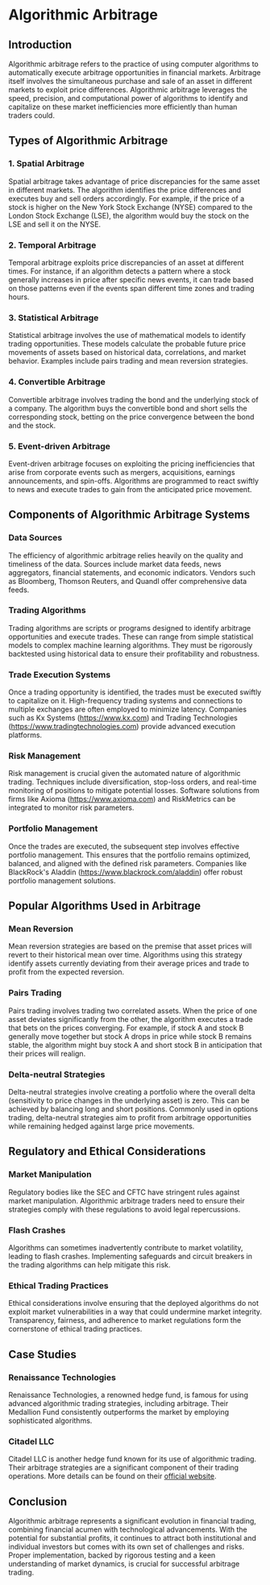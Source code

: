 # Algorithmic Arbitrage

## Introduction

Algorithmic arbitrage refers to the practice of using computer algorithms to automatically execute arbitrage opportunities in financial markets. Arbitrage itself involves the simultaneous purchase and sale of an asset in different markets to exploit price differences. Algorithmic arbitrage leverages the speed, precision, and computational power of algorithms to identify and capitalize on these market inefficiencies more efficiently than human traders could.

## Types of Algorithmic Arbitrage

### 1. Spatial Arbitrage
Spatial arbitrage takes advantage of price discrepancies for the same asset in different markets. The algorithm identifies the price differences and executes buy and sell orders accordingly. For example, if the price of a stock is higher on the New York Stock Exchange (NYSE) compared to the London Stock Exchange (LSE), the algorithm would buy the stock on the LSE and sell it on the NYSE.

### 2. Temporal Arbitrage
Temporal arbitrage exploits price discrepancies of an asset at different times. For instance, if an algorithm detects a pattern where a stock generally increases in price after specific news events, it can trade based on those patterns even if the events span different time zones and trading hours.

### 3. Statistical Arbitrage
Statistical arbitrage involves the use of mathematical models to identify trading opportunities. These models calculate the probable future price movements of assets based on historical data, correlations, and market behavior. Examples include pairs trading and mean reversion strategies.

### 4. Convertible Arbitrage
Convertible arbitrage involves trading the bond and the underlying stock of a company. The algorithm buys the convertible bond and short sells the corresponding stock, betting on the price convergence between the bond and the stock.

### 5. Event-driven Arbitrage
Event-driven arbitrage focuses on exploiting the pricing inefficiencies that arise from corporate events such as mergers, acquisitions, earnings announcements, and spin-offs. Algorithms are programmed to react swiftly to news and execute trades to gain from the anticipated price movement.

## Components of Algorithmic Arbitrage Systems

### Data Sources
The efficiency of algorithmic arbitrage relies heavily on the quality and timeliness of the data. Sources include market data feeds, news aggregators, financial statements, and economic indicators. Vendors such as Bloomberg, Thomson Reuters, and Quandl offer comprehensive data feeds.

### Trading Algorithms
Trading algorithms are scripts or programs designed to identify arbitrage opportunities and execute trades. These can range from simple statistical models to complex machine learning algorithms. They must be rigorously backtested using historical data to ensure their profitability and robustness.

### Trade Execution Systems
Once a trading opportunity is identified, the trades must be executed swiftly to capitalize on it. High-frequency trading systems and connections to multiple exchanges are often employed to minimize latency. Companies such as Kx Systems (https://www.kx.com) and Trading Technologies (https://www.tradingtechnologies.com) provide advanced execution platforms.

### Risk Management
Risk management is crucial given the automated nature of algorithmic trading. Techniques include diversification, stop-loss orders, and real-time monitoring of positions to mitigate potential losses. Software solutions from firms like Axioma (https://www.axioma.com) and RiskMetrics can be integrated to monitor risk parameters.

### Portfolio Management
Once the trades are executed, the subsequent step involves effective portfolio management. This ensures that the portfolio remains optimized, balanced, and aligned with the defined risk parameters. Companies like BlackRock's Aladdin (https://www.blackrock.com/aladdin) offer robust portfolio management solutions.

## Popular Algorithms Used in Arbitrage

### Mean Reversion
Mean reversion strategies are based on the premise that asset prices will revert to their historical mean over time. Algorithms using this strategy identify assets currently deviating from their average prices and trade to profit from the expected reversion.

### Pairs Trading
Pairs trading involves trading two correlated assets. When the price of one asset deviates significantly from the other, the algorithm executes a trade that bets on the prices converging. For example, if stock A and stock B generally move together but stock A drops in price while stock B remains stable, the algorithm might buy stock A and short stock B in anticipation that their prices will realign.

### Delta-neutral Strategies
Delta-neutral strategies involve creating a portfolio where the overall delta (sensitivity to price changes in the underlying asset) is zero. This can be achieved by balancing long and short positions. Commonly used in options trading, delta-neutral strategies aim to profit from arbitrage opportunities while remaining hedged against large price movements.

## Regulatory and Ethical Considerations

### Market Manipulation
Regulatory bodies like the SEC and CFTC have stringent rules against market manipulation. Algorithmic arbitrage traders need to ensure their strategies comply with these regulations to avoid legal repercussions.

### Flash Crashes
Algorithms can sometimes inadvertently contribute to market volatility, leading to flash crashes. Implementing safeguards and circuit breakers in the trading algorithms can help mitigate this risk.

### Ethical Trading Practices
Ethical considerations involve ensuring that the deployed algorithms do not exploit market vulnerabilities in a way that could undermine market integrity. Transparency, fairness, and adherence to market regulations form the cornerstone of ethical trading practices.

## Case Studies

### Renaissance Technologies
Renaissance Technologies, a renowned hedge fund, is famous for using advanced algorithmic trading strategies, including arbitrage. Their Medallion Fund consistently outperforms the market by employing sophisticated algorithms.

### Citadel LLC
Citadel LLC is another hedge fund known for its use of algorithmic trading. Their arbitrage strategies are a significant component of their trading operations. More details can be found on their [official website](https://www.citadel.com).

## Conclusion

Algorithmic arbitrage represents a significant evolution in financial trading, combining financial acumen with technological advancements. With the potential for substantial profits, it continues to attract both institutional and individual investors but comes with its own set of challenges and risks. Proper implementation, backed by rigorous testing and a keen understanding of market dynamics, is crucial for successful arbitrage trading.
